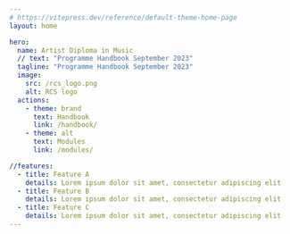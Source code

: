 ```yaml
---
# https://vitepress.dev/reference/default-theme-home-page
layout: home

hero:
  name: Artist Diploma in Music
  // text: "Programme Handbook September 2023"
  tagline: "Programme Handbook September 2023"
  image:
    src: /rcs_logo.png
    alt: RCS logo
  actions:
    - theme: brand
      text: Handbook
      link: /handbook/
    - theme: alt
      text: Modules
      link: /modules/

//features:
  - title: Feature A
    details: Lorem ipsum dolor sit amet, consectetur adipiscing elit
  - title: Feature B
    details: Lorem ipsum dolor sit amet, consectetur adipiscing elit
  - title: Feature C
    details: Lorem ipsum dolor sit amet, consectetur adipiscing elit
---
```


